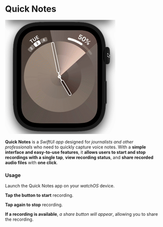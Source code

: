 # Quick Notes

![](https://github.com/Dabby-Tabby/QuickNotes/blob/main/QuickNotes.gif)

**Quick Notes** is a *SwiftUI app* designed for *journalists and other professionals* who need to quickly capture voice notes. With a **simple interface and easy-to-use features**, it **allows users to start and stop recordings with a single tap**, **view recording status**, and **share recorded audio files** with **one click**.

### Usage
Launch the Quick Notes app on your *watchOS* device.

**Tap the button to start** recording.

**Tap again to stop** recording.

**If a recording is available**, *a share button will appear*, allowing you to share the recording.
